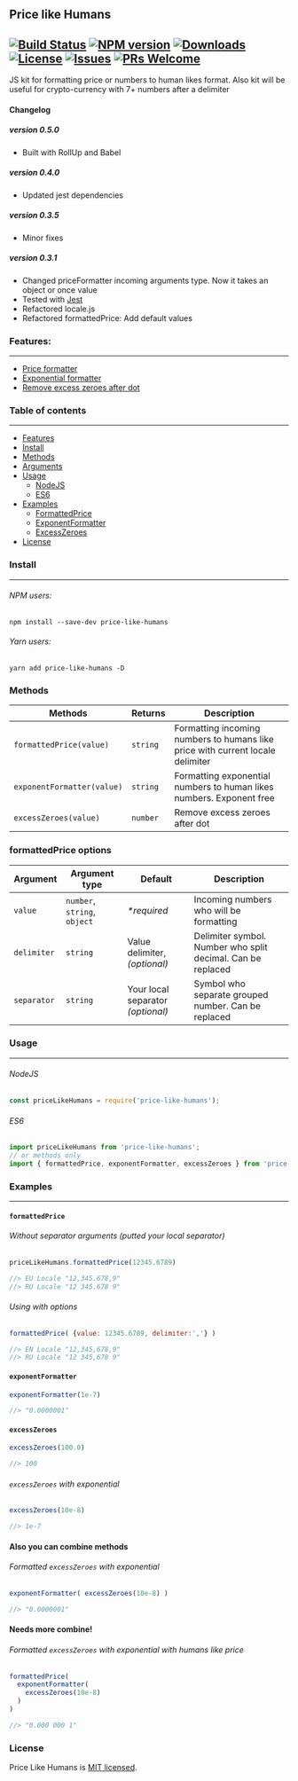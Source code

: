 ## Price like Humans
[![Build Status](https://travis-ci.org/irodger/price-like-humans.svg?branch=master)](https://travis-ci.org/irodger/price-like-humans)
[![NPM version](https://badge.fury.io/js/price-like-humans.svg)](http://badge.fury.io/js/price-like-humans)
[![Downloads](https://img.shields.io/npm/dm/price-like-humans.svg)](http://npm-stat.com/charts.html?package=price-like-humans)
[![License](https://img.shields.io/github/license/irodger/price-like-humans.svg?style=flat-square)](https://github.com/irodger/price-like-humans/blob/master/LICENSE)
[![Issues](https://img.shields.io/github/issues/irodger/price-like-humans.svg?style=flat-square)](https://github.com/irodger/price-like-humans/issues)
[![PRs Welcome](https://img.shields.io/badge/PRs-welcome-brightgreen.svg?style=flat-square)](https://github.com/irodger/price-like-humans/pulls)
----
JS kit for formatting price or numbers to human likes format. Also kit will be useful for crypto-currency with 7+ numbers after a delimiter
  
#### Changelog
##### version 0.5.0
- Built with RollUp and Babel
##### version 0.4.0
- Updated jest dependencies
##### version 0.3.5
- Minor fixes 
##### version 0.3.1
- Changed priceFormatter incoming arguments type. Now it takes an object or once value
- Tested with [Jest](https://github.com/facebook/jest)
- Refactored locale.js
- Refactored formattedPrice: Add default values 
  
### Features:
----
- [Price formatter](#formattedprice)
- [Exponential formatter](#exponentformatter)
- [Remove excess zeroes after dot](#removezero)

### Table of contents
----
- [Features](#features)
- [Install](#install)
- [Methods](#methods)
- [Arguments](#arguments)
- [Usage](#usage)
  - [NodeJS](#nodejs)
  - [ES6](#es6)
- [Examples](#examples)
  - [FormattedPrice](#formattedprice)
  - [ExponentFormatter](#exponentformatter)
  - [ExcessZeroes](#excesszeroes)
- [License](#license)


### Install
----
###### NPM users:
```
npm install --save-dev price-like-humans
```

###### Yarn users:
```
yarn add price-like-humans -D
```

### Methods
| Methods | Returns | Description |
| --- | --- | --- |
| `formattedPrice(value)` | `string` | Formatting incoming numbers to humans like price with current locale delimiter |
| `exponentFormatter(value)` | `string` | Formatting exponential numbers to human likes numbers. Exponent free |
| `excessZeroes(value)` | `number` | Remove excess zeroes after dot |

### formattedPrice options
| Argument | Argument type | Default | Description |
| --- | --- | --- | --- |
| `value` | `number`, `string`, `object` | _*required_ | Incoming numbers who will be formatting |
| `delimiter` | `string` | Value delimiter,  _(optional)_ | Delimiter symbol. Number who split decimal. Can be replaced |
| `separator` | `string` | Your local separator  _(optional)_ | Symbol who separate grouped number. Can be replaced |

### Usage
----
###### NodeJS
```javascript
const priceLikeHumans = require('price-like-humans');
```

###### ES6
```javascript
import priceLikeHumans from 'price-like-humans';
// or methods only
import { formattedPrice, exponentFormatter, excessZeroes } from 'price-like-humans';
```

### Examples
----
#### `formattedPrice`
###### Without separator arguments (putted your local separator)
```javascript
priceLikeHumans.formattedPrice(12345.6789) 

//> EU Locale "12,345.678,9"
//> RU Locale "12 345.678 9"
```

###### Using with options
```javascript
formattedPrice( {value: 12345.6789, delimiter:','} ) 

//> EN Locale "12,345,678,9"
//> RU Locale "12 345,678 9"
```

#### `exponentFormatter`
```javascript
exponentFormatter(1e-7) 

//> "0.0000001"
```

#### `excessZeroes`
```javascript
excessZeroes(100.0) 

//> 100
```

###### `excessZeroes` with exponential
```javascript
excessZeroes(10e-8) 

//> 1e-7
```

#### Also you can combine methods
###### Formatted `excessZeroes` with exponential
```javascript
exponentFormatter( excessZeroes(10e-8) )

//> "0.0000001"
```

#### Needs more combine!
###### Formatted `excessZeroes` with exponential with humans like price
```javascript
formattedPrice( 
  exponentFormatter( 
    excessZeroes(10e-8) 
  ) 
)

//> "0.000 000 1"
```

### License
Price Like Humans is [MIT licensed](https://github.com/irodger/price-like-humans/LICENSE).
